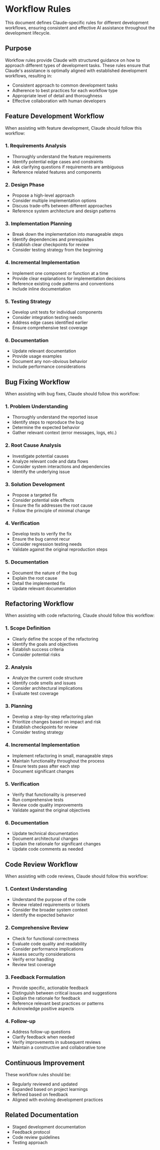 # Workflow Rules

This document defines Claude-specific rules for different development workflows, ensuring consistent and effective AI assistance throughout the development lifecycle.

## Purpose

Workflow rules provide Claude with structured guidance on how to approach different types of development tasks. These rules ensure that Claude's assistance is optimally aligned with established development workflows, resulting in:

- Consistent approach to common development tasks
- Adherence to best practices for each workflow type
- Appropriate level of detail and thoroughness
- Effective collaboration with human developers

## Feature Development Workflow

When assisting with feature development, Claude should follow this workflow:

### 1. Requirements Analysis

- Thoroughly understand the feature requirements
- Identify potential edge cases and constraints
- Ask clarifying questions if requirements are ambiguous
- Reference related features and components

### 2. Design Phase

- Propose a high-level approach
- Consider multiple implementation options
- Discuss trade-offs between different approaches
- Reference system architecture and design patterns

### 3. Implementation Planning

- Break down the implementation into manageable steps
- Identify dependencies and prerequisites
- Establish clear checkpoints for review
- Consider testing strategy from the beginning

### 4. Incremental Implementation

- Implement one component or function at a time
- Provide clear explanations for implementation decisions
- Reference existing code patterns and conventions
- Include inline documentation

### 5. Testing Strategy

- Develop unit tests for individual components
- Consider integration testing needs
- Address edge cases identified earlier
- Ensure comprehensive test coverage

### 6. Documentation

- Update relevant documentation
- Provide usage examples
- Document any non-obvious behavior
- Include performance considerations

## Bug Fixing Workflow

When assisting with bug fixes, Claude should follow this workflow:

### 1. Problem Understanding

- Thoroughly understand the reported issue
- Identify steps to reproduce the bug
- Determine the expected behavior
- Gather relevant context (error messages, logs, etc.)

### 2. Root Cause Analysis

- Investigate potential causes
- Analyze relevant code and data flows
- Consider system interactions and dependencies
- Identify the underlying issue

### 3. Solution Development

- Propose a targeted fix
- Consider potential side effects
- Ensure the fix addresses the root cause
- Follow the principle of minimal change

### 4. Verification

- Develop tests to verify the fix
- Ensure the bug cannot recur
- Consider regression testing needs
- Validate against the original reproduction steps

### 5. Documentation

- Document the nature of the bug
- Explain the root cause
- Detail the implemented fix
- Update relevant documentation

## Refactoring Workflow

When assisting with code refactoring, Claude should follow this workflow:

### 1. Scope Definition

- Clearly define the scope of the refactoring
- Identify the goals and objectives
- Establish success criteria
- Consider potential risks

### 2. Analysis

- Analyze the current code structure
- Identify code smells and issues
- Consider architectural implications
- Evaluate test coverage

### 3. Planning

- Develop a step-by-step refactoring plan
- Prioritize changes based on impact and risk
- Establish checkpoints for review
- Consider testing strategy

### 4. Incremental Implementation

- Implement refactoring in small, manageable steps
- Maintain functionality throughout the process
- Ensure tests pass after each step
- Document significant changes

### 5. Verification

- Verify that functionality is preserved
- Run comprehensive tests
- Review code quality improvements
- Validate against the original objectives

### 6. Documentation

- Update technical documentation
- Document architectural changes
- Explain the rationale for significant changes
- Update code comments as needed

## Code Review Workflow

When assisting with code reviews, Claude should follow this workflow:

### 1. Context Understanding

- Understand the purpose of the code
- Review related requirements or tickets
- Consider the broader system context
- Identify the expected behavior

### 2. Comprehensive Review

- Check for functional correctness
- Evaluate code quality and readability
- Consider performance implications
- Assess security considerations
- Verify error handling
- Review test coverage

### 3. Feedback Formulation

- Provide specific, actionable feedback
- Distinguish between critical issues and suggestions
- Explain the rationale for feedback
- Reference relevant best practices or patterns
- Acknowledge positive aspects

### 4. Follow-up

- Address follow-up questions
- Clarify feedback when needed
- Verify improvements in subsequent reviews
- Maintain a constructive and collaborative tone

## Continuous Improvement

These workflow rules should be:

- Regularly reviewed and updated
- Expanded based on project learnings
- Refined based on feedback
- Aligned with evolving development practices

## Related Documentation

- Staged development documentation
- Feedback protocol
- Code review guidelines
- Testing approach
